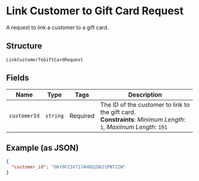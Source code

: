 
# Link Customer to Gift Card Request

A request to link a customer to a gift card.

## Structure

`LinkCustomerToGiftCardRequest`

## Fields

| Name | Type | Tags | Description |
|  --- | --- | --- | --- |
| `customerId` | `string` | Required | The ID of the customer to link to the gift card.<br/>**Constraints**: *Minimum Length*: `1`, *Maximum Length*: `191` |

## Example (as JSON)

```json
{
  "customer_id": "GKY0FZ3V717AH8Q2D821PNT2ZW"
}
```

